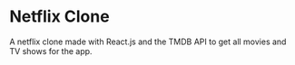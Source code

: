 # Netflix Clone

A netflix clone made with React.js and the TMDB API to get all movies and TV shows for the app.
